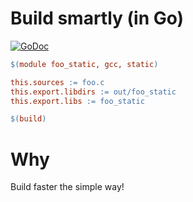 # Build smartly (in Go)

[![GoDoc](https://godoc.org/github.com/duzy/smart/smart?status.svg)](http://godoc.org/github.com/duzy/smart/smart)

```makefile
$(module foo_static, gcc, static)

this.sources := foo.c
this.export.libdirs := out/foo_static
this.export.libs := foo_static

$(build)
```

Why
===

Build faster the simple way!
